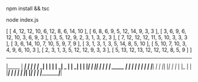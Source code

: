 npm install && tsc

node index.js

[ [ 4, 12, 12, 10, 6, 12, 8, 6, 14, 10 ],
  [ 6, 8, 6, 9, 5, 12, 14, 9, 3, 3 ],
  [ 3, 6, 9, 6, 12, 10, 3, 6, 9, 3 ],
  [ 3, 5, 12, 9, 2, 3, 1, 3, 2, 3 ],
  [ 7, 12, 12, 12, 11, 5, 10, 3, 3, 3 ],
  [ 3, 6, 14, 10, 7, 10, 5, 9, 7, 9 ],
  [ 3, 1, 3, 1, 3, 5, 14, 8, 5, 10 ],
  [ 5, 10, 7, 10, 3, 4, 9, 6, 10, 3 ],
  [ 2, 3, 1, 3, 5, 12, 12, 9, 3, 3 ],
  [ 5, 13, 12, 13, 12, 12, 12, 8, 5, 9 ] ]
 ___________________
|_____  |  ___|     |
|  _|  _|___   _| | |
| |  _|  _  | |  _| |
| |_____| | |_| | | |
|  _____  |_  | | | |
| |     |   |___|  _|
| |_| |_| |_   _|_  |
|_  |   | |___|   | |
| | |_| |_______| | |
|_______________|___|
